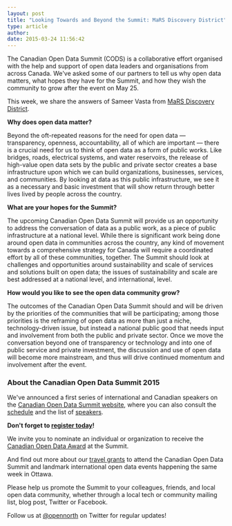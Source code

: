 ```yaml
---
layout: post
title: "Looking Towards and Beyond the Summit: MaRS Discovery District"
type: article
author: 
date: 2015-03-24 11:56:42
---
```


The Canadian Open Data Summit (CODS) is a collaborative effort organised with the help and support of open data leaders and organisations from across Canada. We've asked some of our partners to tell us why open data matters, what hopes they have for the Summit, and how they wish the community to grow after the event on May 25. 

This week, we share the answers of Sameer Vasta from [MaRS Discovery District](http://www.marsdd.com/). 

**Why does open data matter?**

Beyond the oft-repeated reasons for the need for open data — transparency, openness, accountability, all of which are important — there is a crucial need for us to think of open data as a form of public works. Like bridges, roads, electrical systems, and water reservoirs, the release of high-value open data sets by the public and private sector creates a base infrastructure upon which we can build organizations, businesses, services, and communities. By looking at data as this public infrastructure, we see it as a necessary and basic investment that will show return through better lives lived by people across the country.

**What are your hopes for the Summit?**

The upcoming Canadian Open Data Summit will provide us an opportunity to address the conversation of data as a public work, as a piece of public infrastructure at a national level. While there is significant work being done around open data in communities across the country, any kind of movement towards a comprehensive strategy for Canada will require a coordinated effort by all of these communities, together. The Summit should look at challenges and opportunities around sustainability and scale of services and solutions built on open data; the issues of sustainability and scale are best addressed at a national level, and international, level.

**How would you like to see the open data community grow?**

The outcomes of the Canadian Open Data Summit should and will be driven by the priorities of the communities that will be participating; among those priorities is the reframing of open data as more than just a niche, technology-driven issue, but instead a national public good that needs input and involvement from both the public and private sector. Once we move the conversation beyond one of transparency or technology and into one of public service and private investment, the discussion and use of open data will become more mainstream, and thus will drive continued momentum and involvement after the event.


### About the Canadian Open Data Summit 2015

We've announced a first series of international and Canadian speakers on the [Canadian Open Data Summit website](http://opendatasummit.ca/en/), where you can also consult the [schedule](http://opendatasummit.ca/schedule/) and the list of [speakers](http://opendatasummit.ca/speakers/).

**Don't forget to [register today](http://www.eventbrite.ca/e/canadian-open-data-summit-2015-sommet-canadien-des-donnees-ouvertes-2015-tickets-15458440612)!**

We invite you to nominate an individual or organization to receive the [Canadian Open Data Award](http://opendatasummit.ca/awards/) at the Summit.

And find out more about our [travel grants](http://opendatasummit.ca/travel-grants/) to attend the Canadian Open Data Summit and landmark international open data events happening the same week in Ottawa. 

Please help us promote the Summit to your colleagues, friends, and local open data community, whether through a local tech or community mailing list, blog post, Twitter or Facebook.

Follow us at [@opennorth](https://twitter.com/opennorth) on Twitter for regular updates!

